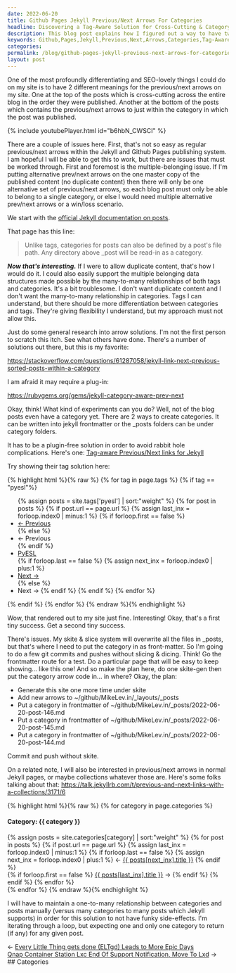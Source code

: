 ```yaml
---
date: 2022-06-20
title: Github Pages Jekyll Previous/Next Arrows For Categories
headline: Discovering a Tag-Aware Solution for Cross-Cutting & Category-Specific Navigation Arrows on Github Pages Jekyll
description: This blog post explains how I figured out a way to have two different meanings for the previous/next arrows on my site, without having to use a plugin. I found a tag-aware solution that worked for me and then implemented a one-to-many relationship between categories. I'm sharing my journey and the solutions I found so readers can benefit from my experience.
keywords: Github,Pages,Jekyll,Previous,Next,Arrows,Categories,Tag-Aware,Solution,Skite,Slice,System,Frontmatter,Route,Test,Generate,Site,Layouts,Posts,Commit,Push,Maintain,One-to-Many,Relationship
categories: 
permalink: /blog/github-pages-jekyll-previous-next-arrows-for-categories/
layout: post
---
```



One of the most profoundly differentiating and SEO-lovely things I could do on
my site is to have 2 different meanings for the previous/next arrows on my
site. One at the top of the posts which is cross-cutting across the entire blog
in the order they were published. Another at the bottom of the posts which
contains the previous/next arrows to just within the category in which the post
was published.

{% include youtubePlayer.html id="b6hbN_CWSCI" %}

There are a couple of issues here. First, that's not so easy as regular
previous/next arrows within the Jekyll and Github Pages publishing system. I am
hopeful I will be able to get this to work, but there are issues that must be
worked through. First and foremost is the multiple-belonging issue. If I'm
putting alternative prev/next arrows on the one master copy of the published
content (no duplicate content) then there will only be one alternative set of
previous/next arrows, so each blog post must only be able to belong to a single
category, or else I would need multiple alternative prev/next arrows or a
win/loss scenario.

We start with the [official Jekyll documentation on posts](https://jekyllrb.com/docs/posts/).

That page has this line:

> Unlike tags, categories for posts can also be defined by a post's file path.
> Any directory above \_post will be read-in as a category.

***Now that's interesting.*** If I were to allow duplicate content, that's how
I would do it. I could also easily support the multiple belonging data
structures made possible by the many-to-many relationships of both tags and
categories. It's a bit troublesome. I don't want duplicate content and I don't
want the many-to-many relationship in categories. Tags I can understand, but
there should be more differentiation between categories and tags. They're
giving flexibility I understand, but my approach must not allow this.

Just do some general research into arrow solutions. I'm not the first person to
scratch this itch. See what others have done. There's a number of solutions
out there, but this is my favorite:

https://stackoverflow.com/questions/61287058/jekyll-link-next-previous-sorted-posts-within-a-category

I am afraid it may require a plug-in:

https://rubygems.org/gems/jekyll-category-aware-prev-next

Okay, think! What kind of experiments can you do? Well, not of the blog posts
even have a category yet. There are 2 ways to create categories. It can be
written into jekyll frontmatter or the \_posts folders can be under category
folders.

It has to be a plugin-free solution in order to avoid rabbit hole
complications. Here's one: [Tag-aware Previous/Next links for Jekyll](http://seanlaw.github.io/2015/02/22/tag-aware-previous-next-links-for-jekyll/)

Try showing their tag solution here:

{% highlight html %}{% raw %}
{% for tag in page.tags %}
  {% if tag == "pyesl"%}
    <ul>
      {% assign posts = site.tags['pyesl'] | sort:"weight" %}
      {% for post in posts %}
        {% if post.url == page.url %}
          {% assign last_inx = forloop.index0 | minus:1 %}
          {% if forloop.first == false %}
            <li class="prev"><a href="{{ BASE_PATH }}{{ posts[last_inx].url }}" title="{{ posts[last_inx].title }}">&larr; Previous</a></li>
          {% else %}
            <li class="prev disabled"><a>&larr; Previous</a></li>
          {% endif %}
          <li><a href="{{ BASE_PATH }}{{ site.JB.pyesl_path }}">PyESL</a></li>
          {% if forloop.last == false %}
            {% assign next_inx = forloop.index0 | plus:1 %}
            <li class="next"><a href="{{ BASE_PATH }}{{ posts[next_inx].url }}" title="{{ posts[next_inx].title }}">Next &rarr;</a></li>
          {% else %}
            <li class="next disabled"><a>Next &rarr;</a>
          {% endif %}
        {% endif %}
      {% endfor %}
    </ul>
  {% endif %}
{% endfor %}
{% endraw %}{% endhighlight %}

Wow, that rendered out to my site just fine. Interesting! Okay, that's a first
tiny success. Get a second tiny success.

There's issues. My skite & slice system will overwrite all the files in
\_posts, but that's where I need to put the category in as front-matter. So I'm
going to do a few git commits and pushes without slicing & dicing. Think! Go
the frontmatter route for a test. Do a particular page that will be easy to
keep showing... like this one! And so make the plan here, do one skite-gen then
put the category arrow code in... in where? Okay, the plan:

- Generate this site one more time under skite
- Add new arrows to ~/github/MikeLev.in/\_layouts/\_posts
- Put a category in frontmatter of ~/github/MikeLev.in/\_posts/2022-06-20-post-146.md
- Put a category in frontmatter of ~/github/MikeLev.in/\_posts/2022-06-20-post-145.md
- Put a category in frontmatter of ~/github/MikeLev.in/\_posts/2022-06-20-post-144.md

Commit and push without skite.

On a related note, I will also be interested in previous/next arrows in normal
Jekyll pages, or maybe collections whatever those are. Here's some folks
talking about that: https://talk.jekyllrb.com/t/previous-and-next-links-with-a-collections/3171/6

{% highlight html %}{% raw %}
{% for category in page.categories %}
<h4>Category: {{ category }}</h4>
<div class="spacer">
  <div class="post-nav">
    <div class="post-nav-prev">
    {% assign posts = site.categories[category] | sort:"weight" %}
    {% for post in posts %}
      {% if post.url == page.url %}
        {% assign last_inx = forloop.index0 | minus:1 %}
        {% if forloop.last == false %}
          {% assign next_inx = forloop.index0 | plus:1 %}
          &larr;&nbsp;<a href="{{ BASE_PATH }}{{ posts[next_inx].url }}">{{ posts[next_inx].title }}</a>
        {% endif %}
        </div>
        <div class="post-nav-next">
        {% if forloop.first == false %}
          <a href="{{ BASE_PATH }}{{ posts[last_inx].url }}">{{ posts[last_inx].title }}</a>&nbsp;&rarr;
        {% endif %}
      {% endif %}
    {% endfor %}
    </div>
  </div>
</div>
{% endfor %}
{% endraw %}{% endhighlight %}

I will have to maintain a one-to-many relationship between categories and posts
manually (versus many categories to many posts which Jekyll supports) in order
for this solution to not have funky side-effects. I'm iterating through a loop,
but expecting one and only one category to return (if any) for any given post.


<div class="post-nav"><div class="post-nav-prev"><span class="arrow">&larr;&nbsp;</span><a href="every-little-thing-gets-done-eltgd-leads-to-more-epic-days">Every Little Thing gets done (ELTgd) Leads to More Epic Days</a></div><div class="post-nav-next"><a href="qnap-container-station-lxc-end-of-support-notification-move-to-lxd">Qnap Container Station Lxc End Of Support Notification, Move To Lxd</a><span class="arrow">&nbsp;&rarr;</span></div></div>
## Categories

<ul></ul>